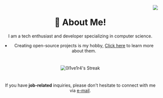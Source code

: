 <img align="right" src="https://komarev.com/ghpvc/?username=devYaksha&style=flat&color=313131&label=views&abbreviated=true">

<div align="center">

# 🔭 About Me!
I am a tech enthusiast and developer specializing in  computer science.

- Creating open-source projects is my hobby, [Click here](https://0l1ve1r4.netlify.app/projects) to learn more about them.

#

![0l1ve1r4's Streak](https://github-readme-streak-stats.herokuapp.com/?user=0l1ve1r4&theme=tokyonight&hide_border=true)

#

If you have **job-related** inquiries, please don't hesitate to connect with me via [e-mail](mailto:gssantoz2012@gmail.com).

</div>
